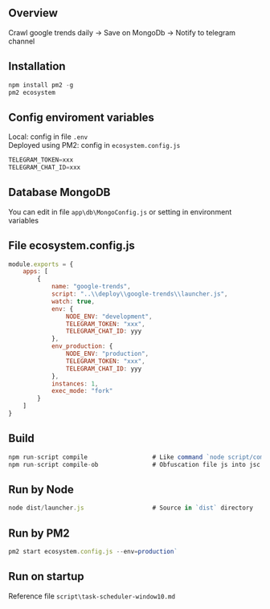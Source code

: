 ## Overview
Crawl google trends daily -> Save on MongoDb -> Notify to telegram channel

## Installation
```js
npm install pm2 -g
pm2 ecosystem
```

## Config enviroment variables
Local: config in file `.env`<br/>
Deployed using PM2: config in `ecosystem.config.js`<br/>
```js
TELEGRAM_TOKEN=xxx
TELEGRAM_CHAT_ID=xxx
```

## Database MongoDB
You can edit in file `app\db\MongoConfig.js` or setting in environment variables<br/>

## File ecosystem.config.js
```js
module.exports = {
	apps: [
		{
			name: "google-trends",
			script: "..\\deploy\\google-trends\\launcher.js",
			watch: true,
			env: {
				NODE_ENV: "development",
				TELEGRAM_TOKEN: "xxx",
				TELEGRAM_CHAT_ID: yyy
			},
			env_production: {
				NODE_ENV: "production",
				TELEGRAM_TOKEN: "xxx",
				TELEGRAM_CHAT_ID: yyy
			},
			instances: 1,
			exec_mode: "fork"
		}
	]
}
```

## Build
```js
npm run-script compile   				# Like command `node script/compile.js` Output is `dist` directory
npm run-script compile-ob				# Obfuscation file js into jsc by using `bytecode` package
```

## Run by Node
```js
node dist/launcher.js   				# Source in `dist` directory
```

## Run by PM2
```js
pm2 start ecosystem.config.js --env=production`
```

## Run on startup
Reference file `script\task-scheduler-window10.md`